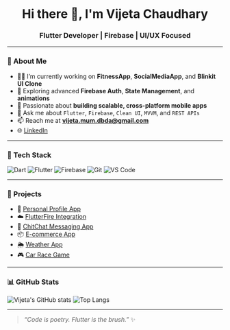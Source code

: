 <h1 align="center">Hi there 👋, I'm Vijeta Chaudhary</h1>
<h3 align="center">Flutter Developer | Firebase | UI/UX Focused</h3>

---

### 🚀 About Me

- 🧑‍💻 I’m currently working on **FitnessApp**, **SocialMediaApp**, and **Blinkit UI Clone**
- 🌱 Exploring advanced **Firebase Auth**, **State Management**, and **animations**
- 🔭 Passionate about **building scalable, cross-platform mobile apps**
- 💬 Ask me about `Flutter`, `Firebase`, `Clean UI`, `MVVM`, and `REST APIs`
- 📫 Reach me at **vijeta.mum.dbda@gmail.com**
- 🌐 [LinkedIn](https://www.linkedin.com/in/vijetachaudhary)

---

### 🔨 Tech Stack

![Dart](https://img.shields.io/badge/Dart-0175C2?style=flat-square&logo=dart&logoColor=white)
![Flutter](https://img.shields.io/badge/Flutter-02569B?style=flat-square&logo=flutter&logoColor=white)
![Firebase](https://img.shields.io/badge/Firebase-ffca28?style=flat-square&logo=firebase&logoColor=black)
![Git](https://img.shields.io/badge/Git-F05032?style=flat-square&logo=git&logoColor=white)
![VS Code](https://img.shields.io/badge/VS%20Code-007ACC?style=flat-square&logo=visual-studio-code&logoColor=white)

---

### 🧩 Projects

- 🌱 [Personal Profile App](https://github.com/vijeta-flutter-08/personal-profile)
- ☁️ [FlutterFire Integration](https://github.com/vijeta-flutter/flutterfire)
- 📲 [ChitChat Messaging App](https://github.com/vijeta-flutter/chitchat)
- 📦 [E-commerce App](https://github.com/vijeta-flutter/ecommerce)
- 🌦️ [Weather App](https://github.com/vijeta-flutter/Weatherapp-integrated)
- 🎮 [Car Race Game](https://github.com/vijeta-flutter/carrace)

---

### 📊 GitHub Stats

![Vijeta's GitHub stats](https://github-readme-stats.vercel.app/api?username=vijeta-flutter&show_icons=true&theme=radical)
![Top Langs](https://github-readme-stats.vercel.app/api/top-langs/?username=vijeta-flutter&layout=compact&theme=radical)

---

> _“Code is poetry. Flutter is the brush.”_ ✨
